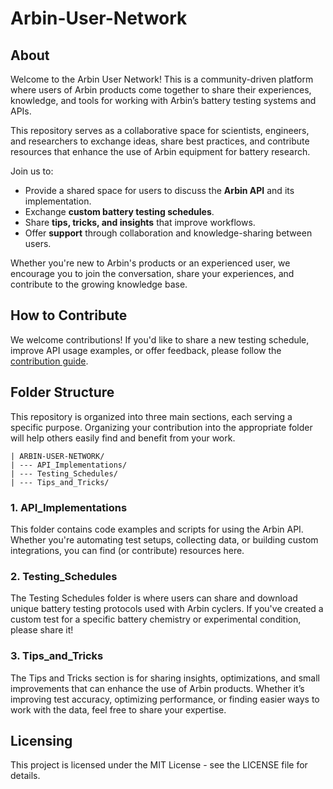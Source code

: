 # Arbin-User-Network

## About
Welcome to the Arbin User Network! This is a community-driven platform where users of Arbin products come together to share their experiences, knowledge, and tools for working with Arbin’s battery testing systems and APIs. 

This repository serves as a collaborative space for scientists, engineers, and researchers to exchange ideas, share best practices, and contribute resources that enhance the use of Arbin equipment for battery research.

Join us to:
* Provide a shared space for users to discuss the **Arbin API** and its implementation.
* Exchange **custom battery testing schedules**.
* Share **tips, tricks, and insights** that improve workflows.
* Offer **support** through collaboration and knowledge-sharing between users.

Whether you're new to Arbin's products or an experienced user, we encourage you to join the conversation, share your experiences, and contribute to the growing knowledge base.

## How to Contribute
We welcome contributions! If you'd like to share a new testing schedule, improve API usage examples, or offer feedback, please follow the [contribution guide](https://github.com/Arbin-com/Arbin-User-Network/blob/main/CONTRIBUTION.md).

## Folder Structure
This repository is organized into three main sections, each serving a specific purpose. Organizing your contribution into the appropriate folder will help others easily find and benefit from your work.

```
| ARBIN-USER-NETWORK/
| --- API_Implementations/
| --- Testing_Schedules/
| --- Tips_and_Tricks/
```

### 1. API_Implementations
This folder contains code examples and scripts for using the Arbin API. Whether you're automating test setups, collecting data, or building custom integrations, you can find (or contribute) resources here.

### 2. Testing_Schedules
The Testing Schedules folder is where users can share and download unique battery testing protocols used with Arbin cyclers. If you've created a custom test for a specific battery chemistry or experimental condition, please share it!

### 3. Tips_and_Tricks
The Tips and Tricks section is for sharing insights, optimizations, and small improvements that can enhance the use of Arbin products. Whether it’s improving test accuracy, optimizing performance, or finding easier ways to work with the data, feel free to share your expertise.

## Licensing
This project is licensed under the MIT License - see the LICENSE file for details.